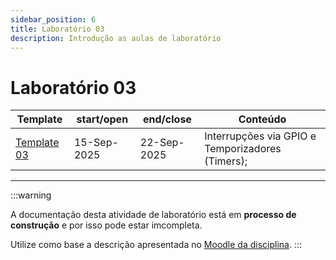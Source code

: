 ```yaml
---
sidebar_position: 6
title: Laboratório 03
description: Introdução as aulas de laboratório
---
```


# Laboratório 03

| Template                                               | start/open  | end/close   | Conteúdo                                         |
| ------------------------------------------------------ | ----------- | ----------- | ------------------------------------------------ |
| [Template 03](https://github.com/ELT73A-LAB-TPL/LAB03) | 15-Sep-2025 | 22-Sep-2025 | Interrupções via GPIO e Temporizadores (Timers); |

---

:::warning

A documentação desta atividade de laboratório está em **processo de construção** e por isso pode estar imcompleta.

Utilize como base a descrição apresentada no [Moodle da disciplina](https://moodle.utfpr.edu.br/course/view.php?id=29540).
:::
